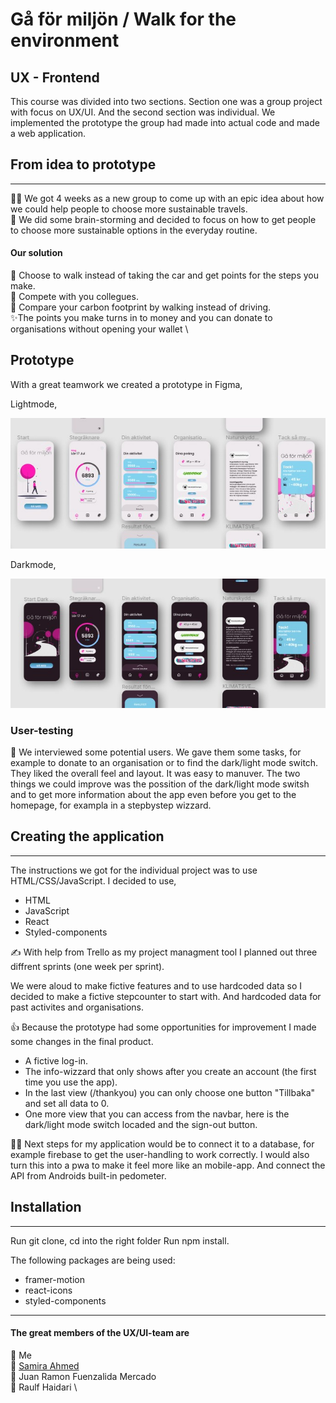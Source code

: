 # Gå för miljön / Walk for the environment

## UX - Frontend 

This course was divided into two sections. Section one was a group project with focus on UX/UI. And the second section was individual. We implemented the prototype the group had made into actual code and made a web application.

## From idea to prototype
---
 🕵️‍♀️ We got 4 weeks as a new group to come up with an epic idea about how we could help people to choose more sustainable travels. \
🧠 We did some brain-storming and decided to focus on how to get people to choose more sustainable options in the everyday routine.


#### Our solution
🚶 Choose to walk instead of taking the car and get points for the steps you make. \
👯  Compete with you collegues. \
👣 Compare your carbon footprint by walking instead of driving.  \
✨The points you make turns in to money and you can donate to organisations without opening your wallet  \


## Prototype

With a great teamwork we created a prototype in Figma,

Lightmode,

<a href="https://github.com"><img src="https://github.com/tbjargrim/Walk-for-the-environment/blob/main/src/Images/FigmaLight.jpg" alt="Prototype in lightmode" border="0" /></a>

Darkmode,

<a href="https://github.com"><img src="https://github.com/tbjargrim/Walk-for-the-environment/blob/main/src/Images/FigmaDark.jpg" border="0" /></a>

### User-testing
👀 We interviewed some potential users. We gave them some tasks, for example to donate to an organisation or to find the dark/light mode switch. They liked the overall feel and layout. It was easy to manuver. The two things we could improve was the possition of the dark/light mode switsh and to get more information about the app even before you get to the homepage, for exampla in a stepbystep wizzard.


## Creating the application
---
The instructions we got for the individual project was to use HTML/CSS/JavaScript.
I decided to use,
- HTML
- JavaScript
- React
- Styled-components

✍️ With help from Trello as my project managment tool I planned out three diffrent sprints (one week per sprint).

We were aloud to make fictive features and to use hardcoded data so I decided to make a fictive stepcounter to start with. And hardcoded data for past activites and organisations. 

👍 Because the prototype had some opportunities for improvement I made some changes in the final product. 
- A fictive log-in. 
- The info-wizzard that only shows after you create an account (the first time you use the app). 
- In the last view (/thankyou) you can only choose one button "Tillbaka" and set all data to 0. 
- One more view that you can access from the navbar, here is the dark/light mode switch locaded and the sign-out button. 



 🏃‍♀️ Next steps for my application would be to connect it to a database, for example firebase to get the user-handling to work correctly. I would also turn this into a pwa to make it feel more like an mobile-app. And connect the API from Androids built-in pedometer. 



## Installation

---
Run git clone, 
cd into the right folder
Run npm install. 

The following packages are being used:
- framer-motion
- react-icons
- styled-components

---


 #### The great members of the UX/UI-team are

🐸  Me \
🦔 [Samira Ahmed](https://github.com/samiraahmed90) \
🐧 Juan Ramon Fuenzalida Mercado \
🦊 Raulf Haidari \